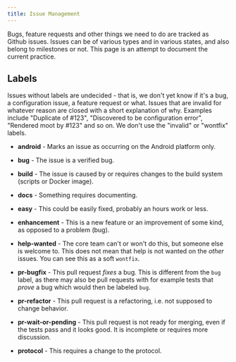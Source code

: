 ```yaml
---
title: Issue Management
---
```


Bugs, feature requests and other things we need to do are tracked as Github issues. Issues can be of various types and in various states, and also belong to milestones or not. This page is an attempt to document the current practice.

## Labels

Issues without labels are undecided - that is, we don't yet know if it's a bug, a configuration issue, a feature request or what. Issues that are invalid for whatever reason are closed with a short explanation of why. Examples include "Duplicate of #123", "Discovered to be configuration error", "Rendered moot by #123" and so on. We don't use the "invalid" or "wontfix" labels.

- **android** - Marks an issue as occurring on the Android platform only.

- **bug** - The issue is a verified bug.

- **build** - The issue is caused by or requires changes to the build system (scripts or Docker image).

- **docs** - Something requires documenting.

- **easy** - This could be easily fixed, probably an hours work or less.

- **enhancement** - This is a new feature or an improvement of some kind, as opposed to a problem (bug).

- **help-wanted** - The core team can't or won't do this, but someone else is welcome to. This does not mean that help is not wanted on the *other* issues. You can see this as a soft `wontfix`.

- **pr-bugfix** - This pull request *fixes* a bug. This is different from the `bug` label, as there may also be pull requests with for example tests that *prove* a bug which would then be labeled `bug`.

- **pr-refactor** - This pull request is a refactoring, i.e. not supposed to change behavior.

- **pr-wait-or-pending** - This pull request is not ready for merging, even if the tests pass and it looks good. It is incomplete or requires more discussion.

- **protocol** - This requires a change to the protocol.
